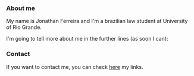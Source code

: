 ### About me

My name is Jonathan Ferreira and I'm a brazilian law student at University of Rio Grande.

I'm going to tell more about me in the further lines (as soon I can):

#### 

### Contact

If you want to contact me, you can check [here](https://linktr.ee/jombf) my links.
